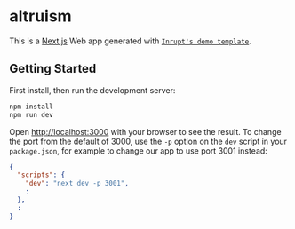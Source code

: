 # altruism

This is a [Next.js](https://nextjs.org/) Web app generated with [`Inrupt's demo template`](https://github.com/inrupt/template-web-demo).

## Getting Started

First install, then run the development server:

```bash
npm install
npm run dev
```

Open [http://localhost:3000](http://localhost:3000) with your browser to see the result. To change the
port from the default of 3000, use the `-p` option on the `dev` script in your `package.json`, for
example to change our app to use port 3001 instead:
```json
{
  "scripts": {
    "dev": "next dev -p 3001",
    :
  },
  :
}
```
